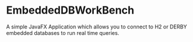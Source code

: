 # EmbeddedDBWorkBench

A simple JavaFX Application which allows you to connect to H2 or DERBY embedded databases to run real time queries.
